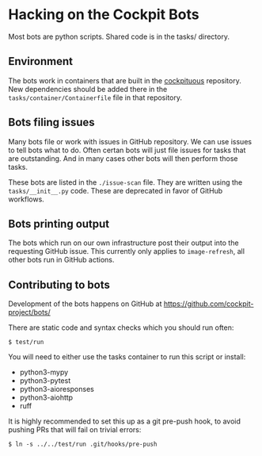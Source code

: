 # Hacking on the Cockpit Bots

Most bots are python scripts. Shared code is in the tasks/ directory.

## Environment

The bots work in containers that are built in the [cockpituous](https://github.com/cockpit-project/cockpituous)
repository. New dependencies should be added there in the `tasks/container/Containerfile`
file in that repository.

## Bots filing issues

Many bots file or work with issues in GitHub repository. We can use issues to tell
bots what to do. Often certan bots will just file issues for tasks that are outstanding.
And in many cases other bots will then perform those tasks.

These bots are listed in the `./issue-scan` file. They are written using the
`tasks/__init__.py` code. These are deprecated in favor of GitHub workflows.

## Bots printing output

The bots which run on our own infrastructure post their output into the
requesting GitHub issue. This currently only applies to `image-refresh`, all
other bots run in GitHub actions.

## Contributing to bots

Development of the bots happens on GitHub at https://github.com/cockpit-project/bots/

There are static code and syntax checks which you should run often:

    $ test/run

You will need to either use the tasks container to run this script or install:

* python3-mypy
* python3-pytest
* python3-aioresponses
* python3-aiohttp
* ruff

It is highly recommended to set this up as a git pre-push hook, to avoid
pushing PRs that will fail on trivial errors:

    $ ln -s ../../test/run .git/hooks/pre-push
